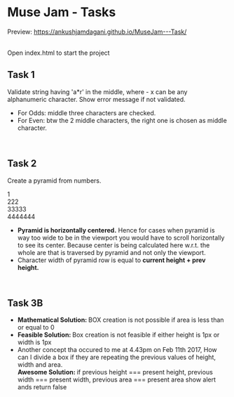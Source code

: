 # Muse Jam - Tasks
 Preview:  https://ankushjamdagani.github.io/MuseJam---Task/

<br>
Open index.html to start the project
<br>

  <h2>Task 1 </h2>
   <p>Validate string having 'a*r' in the middle, where - x can be any alphanumeric character. Show error message if not validated.</p>
   
   <ul>
   <li>For Odds: middle three characters are checked.</li>
   <li>For Even: btw the 2 middle characters, the right one is chosen as middle character.</li>
   </ul>
  
  <br />
  
  <h2>Task 2 </h2>
   <p>Create a pyramid from numbers.</p>
   <p>
   1<br>
   222<br>
   33333<br>
   4444444<br>
   </p>
   
   <ul>
   <li><b>Pyramid is horizontally centered.</b> Hence for cases when pyramid is way too wide to be in the viewport you would have to scroll horizontally to see its center. Because center is being calculated here w.r.t. the whole are that is traversed by pyramid and not only the viewport.</li>
   <li>Character width of pyramid row is equal to <b>current height + prev height.</b></li>
   </ul>
  
  <br />
  
  <h2>Task 3B </h2>
  <ul>
      <li>
            <b>Mathematical Solution: </b> BOX creation is not possible if area is less than or equal to 0
      </li>
      <li>
      <b>Feasible Solution: </b>Box creation is not feasible if either height is 1px or width is 1px
      </li>
      <li>
            Another concept tha occured to me at 4.43pm on Feb 11th 2017, How can I divide a box if they are repeating the previous values of height, width and area.<br>
            <b>Awesome Solution: </b>if previous height === present height, previous width === present width, previous area === present area
      show alert ands return false
      </li>
  </ul>
